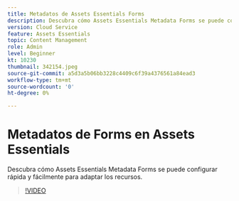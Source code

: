 ```yaml
---
title: Metadatos de Assets Essentials Forms
description: Descubra cómo Assets Essentials Metadata Forms se puede configurar rápida y fácilmente para adaptar los metadatos de recursos.
version: Cloud Service
feature: Assets Essentials
topic: Content Management
role: Admin
level: Beginner
kt: 10230
thumbnail: 342154.jpeg
source-git-commit: a5d3a5b06bb3228c4409c6f39a4376561a84ead3
workflow-type: tm+mt
source-wordcount: '0'
ht-degree: 0%

---
```



# Metadatos de Forms en Assets Essentials

Descubra cómo Assets Essentials Metadata Forms se puede configurar rápida y fácilmente para adaptar los recursos.

>[!VIDEO](https://video.tv.adobe.com/v/342154/?quality=12&learn=on)
